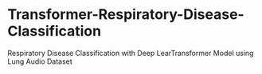 # Transformer-Respiratory-Disease-Classification
Respiratory Disease Classification with Deep LearTransformer Model using Lung Audio Dataset
